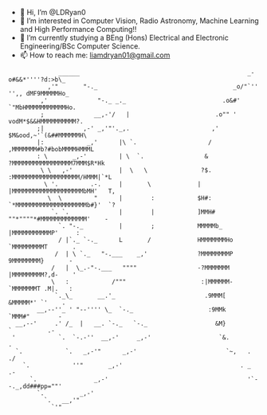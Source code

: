 - 👋 Hi, I’m @LDRyan0
- 👀 I’m interested in Computer Vision, Radio Astronomy, Machine Learning and High Performance Computing!!
- 🌱 I’m currently studying a BEng (Hons) Electrical and Electronic Engineering/BSc Computer Science.
- 📫 How to reach me: liamdryan01@gmail.com
<!-- language: lang-none -->
                  ______                                               _-o#&&*''''?d:>b\_              
               ,'"       "-._                                      _o/"`''  '',, dMF9MMMMMHo_          
             ,'              "-._ _._                           .o&#'        `"MbHMMMMMMMMMMMHo.       
             ;              __,-'/   |                        .o"" '         vodM*$&&HMMMMMMMMMM?.     
            ;|           ,-' _,'"'._,.                       ,'              $M&ood,~'`(&##MMMMMMH\    
            |:            _,'      |\ `.                    /               ,MMMMMMM#b?#bobMMMMHMMML   
            : \       _,-'         | \  `.                 &              ?MMMMMMMMMMMMMMMMM7MMM$R*Hk  
             \ \   ,-'             |  \   \               ?$.            :MMMMMMMMMMMMMMMMMMM/HMMM|`*L 
              \ '.         .-.     |       \             |               |MMMMMMMMMMMMMMMMMMMMbMH'   T,
               \  \         "      |        :            $H#:            `*MMMMMMMMMMMMMMMMMMMMb#}'  `?
                `. `.              |        |            ]MMH#             ""*""""*#MMMMMMMMMMMMM'    -
                  `. "-._          |        ;            MMMMMb_                   |MMMMMMMMMMMP'     :
                  / |`._ `-._      L       /             HMMMMMMMHo                 `MMMMMMMMMT       .
                 /  | \ `._   "-.___    _,'              ?MMMMMMMMP                  9MMMMMMMM}       -
                /   |  \_.-"-.___   """"                 -?MMMMMMM                  |MMMMMMMMM?,d-    '
                \   :            /"""                     :|MMMMMM-                 `MMMMMMMT .M|.   : 
                 `._\_       __.'_                         .9MMM[                    &MMMMM*' `'    .  
            __,--''_ ' "--'''' \_  `-._                     :9MMk                    `MMM#"        -   
      __,--'     .' /_  |   __. `-._   `-._                   &M}                     `          .-    
     '            `.  `-.-''  __,-'     _,-'                   `&.                             .       
      `.            `.   _,-'"      _,-'                         `~,   .                     ./        
        `.            ''"       _,-'                                 . _                  .-           
          `.                _,-'                                       '`--._,dd###pp=""'              
            `.          _,-'                               
              `.   __,'"                                   
                `'"                                       

                                    
